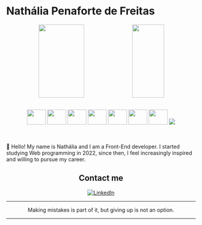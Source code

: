 #  **Nathália Penaforte de Freitas**<br>

<div align='center'>
 
<div align="center">  
  
  <img width="49%" height="195px" src="https://github-readme-stats.vercel.app/api?username=penafortee&show_icons=true&count_private=true&title_color=80F7D4&icon_color=9d00ff&text_color=c9d1d9&bg_color=0d1117&border_color=fff0"/> 
  
  <img width="41%" height="195px" src="https://github-readme-stats.vercel.app/api/top-langs/?username=penafortee&layout=compact&title_color=80F7D4&text_color=fff&bg_color=0d1117&border_color=fff0"/>
  
</div>

</div>

##

 <div align="center">
	<img height='40' width='50' src="https://cdn.jsdelivr.net/gh/devicons/devicon/icons/html5/html5-original.svg" />
	<img height='40' width='50' src="https://cdn.jsdelivr.net/gh/devicons/devicon/icons/css3/css3-original.svg" />
	<img height='40' width='50' src="https://cdn.jsdelivr.net/gh/devicons/devicon/icons/javascript/javascript-original.svg" />
	<img height='40' width='50' src="https://cdn.jsdelivr.net/gh/devicons/devicon/icons/react/react-original-wordmark.svg" />
	<img height='40' width='50' src="https://cdn.jsdelivr.net/gh/devicons/devicon/icons/bootstrap/bootstrap-original-wordmark.svg" />
	<img height='40' width='50' src="https://cdn.jsdelivr.net/gh/devicons/devicon/icons/git/git-original.svg" />
       	<img height='40' width='50' src="https://icongr.am/devicon/webpack-original.svg?size=112&color=currentColor" />
	 <img src="https://api.iconify.design/logos/vitejs.svg?width=40&height=50" />
<br>
<br>

</div>

##
👋 Hello! My name is Nathália and I am a Front-End developer. I started studying Web programming in 2022, since then, I feel increasingly inspired and willing to pursue my career.

<h2 align='center'>Contact me</h2>

<div align='center'>

[![LinkedIn](https://img.shields.io/badge/linkedin-%230077B5.svg?style=for-the-badge&logo=linkedin&logoColor=white)](https://www.linkedin.com/in/nathalia-freitas-1644031b3/)
<hr>
Making mistakes is part of it, but giving up is not an option.
<hr>

<!--![Snake animation](https://github.com/penafortee/penafortee/raw/output/github-contribution-grid-snake.svg)
